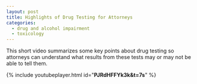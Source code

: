 ```yaml
---
layout: post
title: Highlights of Drug Testing for Attorneys
categories:
  - drug and alcohol impairment
  - toxicology
---
```


This short video summarizes some key points about drug testing so attorneys can understand what results from these tests may or may not be able to tell them.

{% include youtubeplayer.html id="<strong>PJRdHFFYk3k&amp;t=7s</strong>" %}